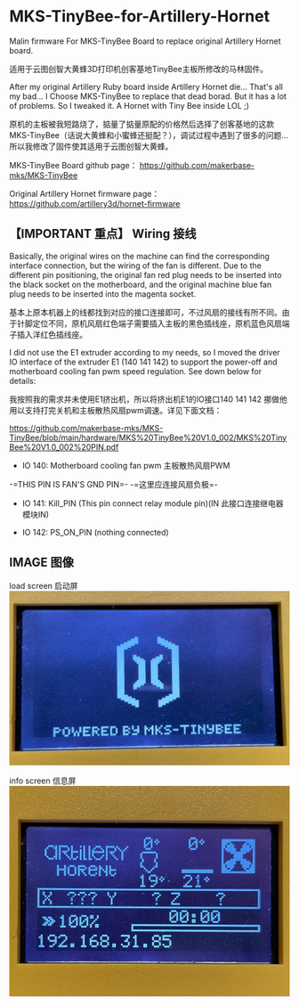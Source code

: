 # MKS-TinyBee-for-Artillery-Hornet

Malin firmware For MKS-TinyBee Board to replace original Artillery Hornet board.

适用于云图创智大黄蜂3D打印机创客基地TinyBee主板所修改的马林固件。

After my original Artillery Ruby board inside Artillery Hornet die... That's all my bad... I Choose MKS-TinyBee to replace that dead borad. But it has a lot of problems. So I tweaked it. A Hornet with Tiny Bee  inside LOL ;)

原机的主板被我短路烧了，掂量了掂量原配的价格然后选择了创客基地的这款MKS-TinyBee（话说大黄蜂和小蜜蜂还挺配？），调试过程中遇到了很多的问题...所以我修改了固件使其适用于云图创智大黄蜂。

MKS-TinyBee Board github page： <https://github.com/makerbase-mks/MKS-TinyBee>

Original Artillery Hornet firmware page：<https://github.com/artillery3d/hornet-firmware>

## 【IMPORTANT 重点】 Wiring 接线

Basically, the original wires on the machine can find the corresponding interface connection, but the wiring of the fan is different. Due to the different pin positioning, the original fan red plug needs to be inserted into the black socket on the motherboard, and the original machine blue fan plug needs to be inserted into the magenta socket.

基本上原本机器上的线都找到对应的接口连接即可，不过风扇的接线有所不同。由于针脚定位不同，原机风扇红色端子需要插入主板的黑色插线座，原机蓝色风扇端子插入洋红色插线座。

I did not use the E1 extruder according to my needs, so I moved the driver IO interface of the extruder E1 (140 141 142) to support the power-off and motherboard cooling fan pwm speed regulation. See down below for details: 

我按照我的需求并未使用E1挤出机，所以将挤出机E1的IO接口140 141 142 挪做他用以支持打完关机和主板散热风扇pwm调速。详见下面文档：

<https://github.com/makerbase-mks/MKS-TinyBee/blob/main/hardware/MKS%20TinyBee%20V1.0_002/MKS%20TinyBee%20V1.0_002%20PIN.pdf>

- IO 140: Motherboard cooling fan pwm 主板散热风扇PWM

-=THIS PIN IS FAN'S GND PIN=- -=这里应连接风扇负极=-

- IO 141: Kill_PIN (This pin connect relay module pin)(IN 此接口连接继电器模块IN)

- IO 142: PS_ON_PIN (nothing connected)

## IMAGE 图像

load screen 启动屏
   ![load screen](https://github.com/LPR-Michael/MKS-TinyBee-for-Artillery-Hornet/blob/main/PHOTOS/load%20screen.jpeg)

info screen 信息屏
   ![info screen](https://github.com/LPR-Michael/MKS-TinyBee-for-Artillery-Hornet/blob/main/PHOTOS/info%20screen.jpeg)
